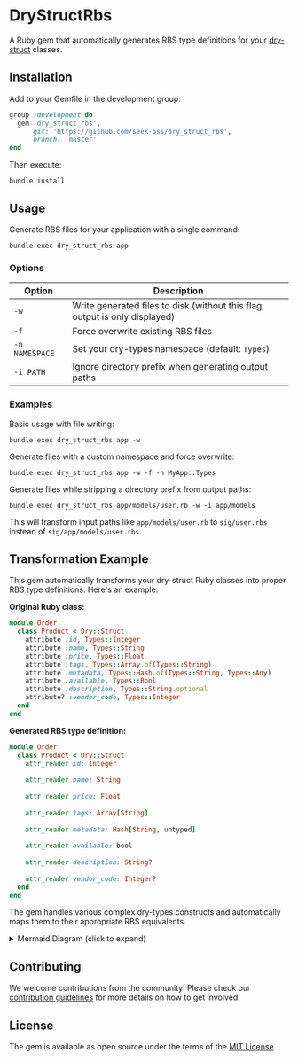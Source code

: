 # DryStructRbs

A Ruby gem that automatically generates RBS type definitions for your [dry-struct](https://dry-rb.org/gems/dry-struct/) classes.

## Installation

Add to your Gemfile in the development group:

```ruby
group :development do
  gem 'dry_struct_rbs',
      git: 'https://github.com/seek-oss/dry_struct_rbs',
      branch: 'master'
end
```

Then execute:

```shell
bundle install
```

## Usage

Generate RBS files for your application with a single command:

```shell
bundle exec dry_struct_rbs app
```

### Options

| Option | Description |
|--------|-------------|
| `-w` | Write generated files to disk (without this flag, output is only displayed) |
| `-f` | Force overwrite existing RBS files |
| `-n NAMESPACE` | Set your dry-types namespace (default: `Types`) |
| `-i PATH` | Ignore directory prefix when generating output paths |

### Examples

Basic usage with file writing:
```shell
bundle exec dry_struct_rbs app -w
```

Generate files with a custom namespace and force overwrite:
```shell
bundle exec dry_struct_rbs app -w -f -n MyApp::Types
```

Generate files while stripping a directory prefix from output paths:
```shell
bundle exec dry_struct_rbs app/models/user.rb -w -i app/models
```

This will transform input paths like `app/models/user.rb` to `sig/user.rbs` instead of `sig/app/models/user.rbs`.

## Transformation Example

This gem automatically transforms your dry-struct Ruby classes into proper RBS type definitions. Here's an example:

**Original Ruby class:**

```ruby
module Order
  class Product < Dry::Struct
    attribute :id, Types::Integer
    attribute :name, Types::String
    attribute :price, Types::Float
    attribute :tags, Types::Array.of(Types::String)
    attribute :metadata, Types::Hash.of(Types::String, Types::Any)
    attribute :available, Types::Bool
    attribute :description, Types::String.optional
    attribute? :vendor_code, Types::Integer
  end
end
```

**Generated RBS type definition:**

```ruby
module Order
  class Product < Dry::Struct
    attr_reader id: Integer
    
    attr_reader name: String
    
    attr_reader price: Float
    
    attr_reader tags: Array[String]
    
    attr_reader metadata: Hash[String, untyped]
    
    attr_reader available: bool
    
    attr_reader description: String?
    
    attr_reader vendor_code: Integer?
  end
end
```

The gem handles various complex dry-types constructs and automatically maps them to their appropriate RBS equivalents.

<details> <summary>Mermaid Diagram (click to expand)</summary>

```mermaid
flowchart TD
    subgraph Step1["Traverse Ruby AST"]
        Order1[Order]
        Product1[Product]
        id1[id: Types::Integer]
        name1[name: Types::String]
        price1[price: Types::Float]
        Order1 --> Product1
        Product1 --> id1
        Product1 --> name1
        Product1 --> price1
    end

    subgraph Step2["Convert DRY Types to RBS Types"]
        idconv[Types::Integer → Integer]
        nameconv[Types::String → String]
        priceconv[Types::Float → Float]
    end

    subgraph Step3["Build RBS AST"]
        id2[id: Integer]
        name2[name: String]
        price2[price: Float]
        Product2[Product]
        Order2[Order]
        id2 --> Product2
        name2 --> Product2
        price2 --> Product2
        Product2 --> Order2
    end

    Step1 --> Step2
    Step2 --> Step3
```
</details>

## Contributing

We welcome contributions from the community! Please check our [contribution guidelines](CONTRIBUTING.md) for more details on how to get involved.

## License

The gem is available as open source under the terms of the [MIT License](LICENSE).
